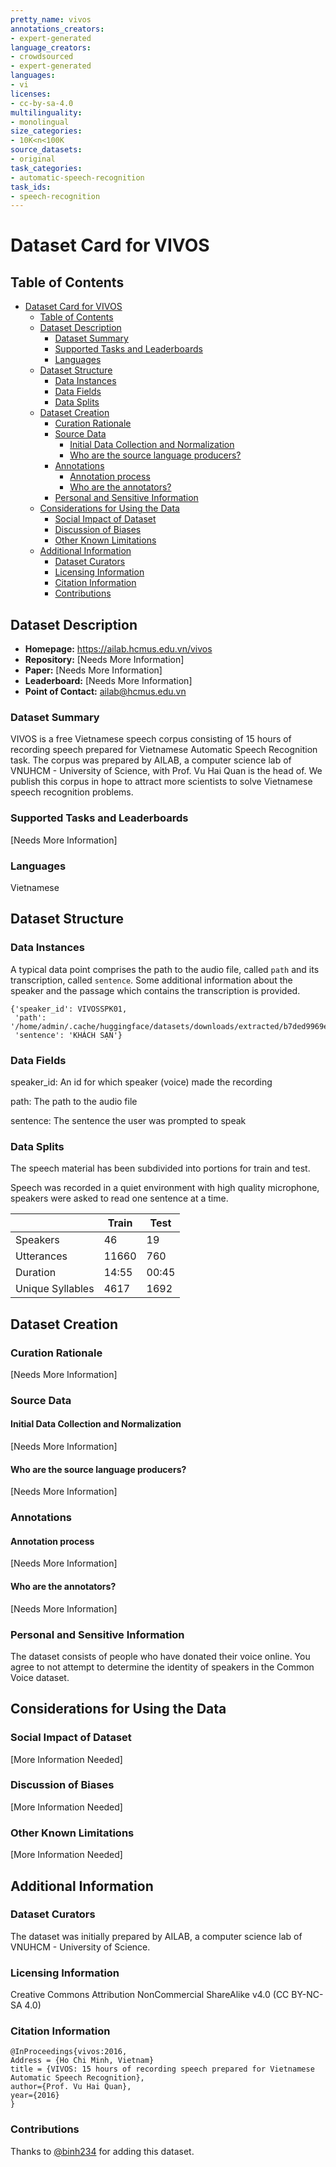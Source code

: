 ```yaml
---
pretty_name: vivos
annotations_creators:
- expert-generated
language_creators:
- crowdsourced
- expert-generated
languages:
- vi
licenses:
- cc-by-sa-4.0
multilinguality:
- monolingual
size_categories:
- 10K<n<100K
source_datasets:
- original
task_categories:
- automatic-speech-recognition
task_ids:
- speech-recognition
---
```


# Dataset Card for VIVOS

## Table of Contents
- [Dataset Card for VIVOS](#dataset-card-for-vivos)
  - [Table of Contents](#table-of-contents)
  - [Dataset Description](#dataset-description)
    - [Dataset Summary](#dataset-summary)
    - [Supported Tasks and Leaderboards](#supported-tasks-and-leaderboards)
    - [Languages](#languages)
  - [Dataset Structure](#dataset-structure)
    - [Data Instances](#data-instances)
    - [Data Fields](#data-fields)
    - [Data Splits](#data-splits)
  - [Dataset Creation](#dataset-creation)
    - [Curation Rationale](#curation-rationale)
    - [Source Data](#source-data)
      - [Initial Data Collection and Normalization](#initial-data-collection-and-normalization)
      - [Who are the source language producers?](#who-are-the-source-language-producers)
    - [Annotations](#annotations)
      - [Annotation process](#annotation-process)
      - [Who are the annotators?](#who-are-the-annotators)
    - [Personal and Sensitive Information](#personal-and-sensitive-information)
  - [Considerations for Using the Data](#considerations-for-using-the-data)
    - [Social Impact of Dataset](#social-impact-of-dataset)
    - [Discussion of Biases](#discussion-of-biases)
    - [Other Known Limitations](#other-known-limitations)
  - [Additional Information](#additional-information)
    - [Dataset Curators](#dataset-curators)
    - [Licensing Information](#licensing-information)
    - [Citation Information](#citation-information)
    - [Contributions](#contributions)

## Dataset Description

- **Homepage:** https://ailab.hcmus.edu.vn/vivos
- **Repository:** [Needs More Information]
- **Paper:** [Needs More Information]
- **Leaderboard:** [Needs More Information]
- **Point of Contact:** ailab@hcmus.edu.vn

### Dataset Summary

VIVOS is a free Vietnamese speech corpus consisting of 15 hours of recording speech prepared for
Vietnamese Automatic Speech Recognition task.
The corpus was prepared by AILAB, a computer science lab of VNUHCM - University of Science, with Prof. Vu Hai Quan is the head of.
We publish this corpus in hope to attract more scientists to solve Vietnamese speech recognition problems.

### Supported Tasks and Leaderboards

[Needs More Information]

### Languages

Vietnamese

## Dataset Structure

### Data Instances

A typical data point comprises the path to the audio file, called `path` and its transcription, called `sentence`. Some additional information about the speaker and the passage which contains the transcription is provided.

```
{'speaker_id': VIVOSSPK01,
 'path': '/home/admin/.cache/huggingface/datasets/downloads/extracted/b7ded9969e09942ab65313e691e6fc2e12066192ee8527e21d634aca128afbe2/vivos/train/waves/VIVOSSPK01/VIVOSSPK01_R001.wav',
 'sentence': 'KHÁCH SẠN'}
```

### Data Fields

speaker_id: An id for which speaker (voice) made the recording

path: The path to the audio file

sentence: The sentence the user was prompted to speak

### Data Splits

The speech material has been subdivided into portions for train and test.

Speech was recorded in a quiet environment with high quality microphone, speakers were asked to read one sentence at a time.

|                  | Train | Test  |
| ---------------- | ----- | ----- |
| Speakers         | 46    | 19    | 
| Utterances       | 11660 | 760   |
| Duration         | 14:55 | 00:45 |
| Unique Syllables | 4617  | 1692  |

## Dataset Creation

### Curation Rationale

[Needs More Information]

### Source Data

#### Initial Data Collection and Normalization

[Needs More Information]

#### Who are the source language producers?

[Needs More Information]

### Annotations

#### Annotation process

[Needs More Information]

#### Who are the annotators?

[Needs More Information]

### Personal and Sensitive Information

The dataset consists of people who have donated their voice online.  You agree to not attempt to determine the identity of speakers in the Common Voice dataset.

## Considerations for Using the Data

### Social Impact of Dataset

[More Information Needed]

### Discussion of Biases

[More Information Needed] 

### Other Known Limitations

[More Information Needed] 

## Additional Information

### Dataset Curators

The dataset was initially prepared by AILAB, a computer science lab of VNUHCM - University of Science.

### Licensing Information

Creative Commons Attribution NonCommercial ShareAlike v4.0 (CC BY-NC-SA 4.0)

### Citation Information

```
@InProceedings{vivos:2016,
Address = {Ho Chi Minh, Vietnam}
title = {VIVOS: 15 hours of recording speech prepared for Vietnamese Automatic Speech Recognition},
author={Prof. Vu Hai Quan},
year={2016}
}
```

### Contributions

Thanks to [@binh234](https://github.com/binh234) for adding this dataset.